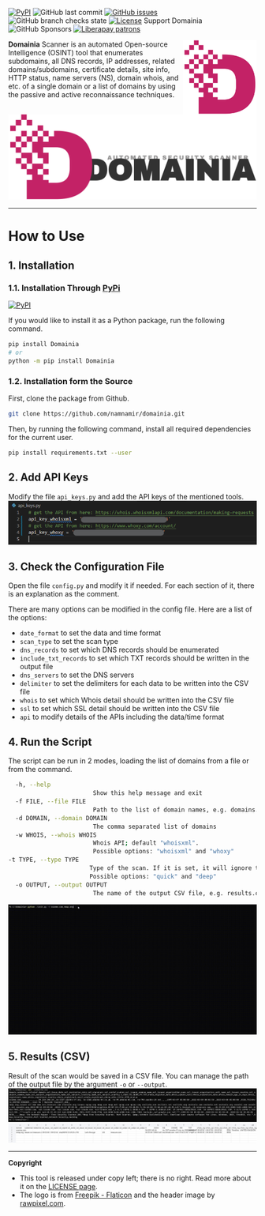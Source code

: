 [![PyPI](https://img.shields.io/pypi/v/domainia?style=flat-square)](https://pypi.org/project/Domainia/) ![GitHub last commit](https://img.shields.io/github/last-commit/namnamir/domainia?style=flat-square) [![GitHub issues](https://img.shields.io/github/issues-raw/namnamir/domainia?style=flat-square)](https://github.com/namnamir/domainia/issues) ![GitHub branch checks state](https://img.shields.io/github/checks-status/namnamir/domainia/main?style=flat-square) [![License](https://img.shields.io/github/license/namnamir/domainia?style=flat-square)](LICENSE)
Support Domainia
![GitHub Sponsors](https://img.shields.io/github/sponsors/namnamir?style=flat-square) [![Liberapay patrons](https://img.shields.io/liberapay/patrons/namnamir?style=flat-square)](https://liberapay.com/namnamir/donate)


<img src="img/logo.png" width="150px" align="right">

**Domainia** Scanner is an automated Open-source Intelligence (OSINT) tool that enumerates subdomains, all DNS records, IP addresses, related domains/subdomains, certificate details, site info, HTTP status, name servers (NS), domain whois, and etc. of a single domain or a list of domains by using the passive and active reconnaissance techniques.

<img src="img/logo2.png">

---
# How to Use

## 1. Installation
### 1.1. Installation Through [PyPi](https://pypi.org/project/Domainia/) 
[![PyPI](https://img.shields.io/pypi/v/domainia?style=flat-square)](https://pypi.org/project/Domainia/)

If you would like to install it as a Python package, run the following command.
```bash
pip install Domainia
# or
python -m pip install Domainia
```
### 1.2. Installation form the Source
First, clone the package from Github.
```bash
git clone https://github.com/namnamir/domainia.git
```
Then, by running the following command, install all required dependencies for the current user.
```Bash
pip install requirements.txt --user
```

## 2. Add API Keys
Modify the file `api_keys.py` and add the API keys of the mentioned tools.
![Define APIs](https://raw.githubusercontent.com/namnamir/domainia/main/img/api.png)

## 3. Check the Configuration File
Open the file `config.py` and modify it if needed. For each section of it, there is an explanation as the comment.

There are many options can be modified in the config file. Here are a list of the options:
- `date_format` to set the data and time format
- `scan_type` to set the scan type
- `dns_records` to set which DNS records should be enumerated
- `include_txt_records` to set which TXT records should be written in the output file
- `dns_servers` to set the DNS servers
- `delimiter` to set the delimiters for each data to be written into the CSV file
- `whois` to set which Whois detail should be written into the CSV file
- `ssl` to set which SSL detail should be written into the CSV file
- `api` to modify details of the APIs including the data/time format

## 4. Run the Script
The script can be run in 2 modes, loading the list of domains from a file or from the command.
```bash
  -h, --help
                        Show this help message and exit
  -f FILE, --file FILE  
                        Path to the list of domain names, e.g. domains.txt
  -d DOMAIN, --domain DOMAIN
                        The comma separated list of domains
  -w WHOIS, --whois WHOIS
                        Whois API; default "whoisxml".
                        Possible options: "whoisxml" and "whoxy"
-t TYPE, --type TYPE  
                       Type of the scan. If it is set, it will ignore the config file value for the scan type.
                       Possible options: "quick" and "deep"
  -o OUTPUT, --output OUTPUT
                        The name of the output CSV file, e.g. results.csv
```
![Run Domainia Scanner](https://raw.githubusercontent.com/namnamir/domainia/main/img/scan.gif)

## 5. Results (CSV)
Result of the scan would be saved in a CSV file. You can manage the path of the output file by the argument `-o` or `--output`.
![Results in CSV](https://raw.githubusercontent.com/namnamir/domainia/main/img/result.png)
![Results in CSV](https://raw.githubusercontent.com/namnamir/domainia/main/img/result2.png)

---
**Copyright**
- This tool is released under copy left; there is no right. Read more about it on the [LICENSE page](LICENSE).
- The logo is from [Freepik - Flaticon](https://www.flaticon.com/free-icons/connector) and the header image by [rawpixel.com](https://www.freepik.com/free-photo/man-using-digital-tablet-psd-mockup-smart-technology_16251062.htm?query=network&collectionId=3239128&&position=22&from_view=collections).
